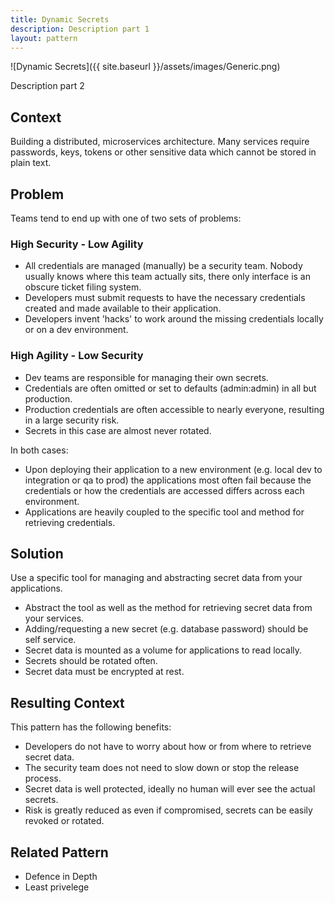 ```yaml
---
title: Dynamic Secrets
description: Description part 1
layout: pattern
---
```


![Dynamic Secrets]({{ site.baseurl }}/assets/images/Generic.png)

Description part 2

## Context

Building a distributed, microservices architecture. Many services require passwords, keys, tokens or other sensitive data which cannot be stored in plain text.

## Problem

Teams tend to end up with one of two sets of problems:

### High Security - Low Agility

- All credentials are managed (manually) be a security team. Nobody usually knows where this team actually sits, there only interface is an obscure ticket filing system.
- Developers must submit requests to have the necessary credentials created and made available to their application.
- Developers invent 'hacks' to work around the missing credentials locally or on a dev environment.

### High Agility - Low Security

- Dev teams are responsible for managing their own secrets.
- Credentials are often omitted or set to defaults (admin:admin) in all but production.
- Production credentials are often accessible to nearly everyone, resulting in a large security risk.
- Secrets in this case are almost never rotated.

In both cases:

- Upon deploying their application to a new environment (e.g. local dev to integration or qa to prod) the applications most often fail because the credentials or how the credentials are accessed differs across each environment.
- Applications are heavily coupled to the specific tool and method for retrieving credentials.

## Solution

Use a specific tool for managing and abstracting secret data from your applications.

- Abstract the tool as well as the method for retrieving secret data from your services.
- Adding/requesting a new secret (e.g. database password) should be self service.
- Secret data is mounted as a volume for applications to read locally.
- Secrets should be rotated often.
- Secret data must be encrypted at rest.

## Resulting Context

This pattern has the following benefits:

- Developers do not have to worry about how or from where to retrieve secret data.
- The security team does not need to slow down or stop the release process.
- Secret data is well protected, ideally no human will ever see the actual secrets.
- Risk is greatly reduced as even if compromised, secrets can be easily revoked or rotated.

## Related Pattern

- Defence in Depth
- Least privelege
